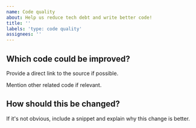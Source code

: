 ```yaml
---
name: Code quality
about: Help us reduce tech debt and write better code!
title: ''
labels: 'type: code quality'
assignees: ''
---
```


## Which code could be improved?

Provide a direct link to the source if possible.

Mention other related code if relevant.

## How should this be changed?

If it's not obvious, include a snippet and explain why this change is better.